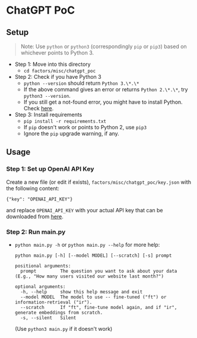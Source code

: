# ChatGPT PoC

## Setup
> Note: Use `python` or `python3` (correspondingly `pip` or `pip3`) based on whichever points to Python 3.
- Step 1: Move into this directory
  - `cd factors/misc/chatgpt_poc`
- Step 2: Check if you have Python 3
  - `python --version`
  should return `Python 3.\*.\*`
  - If the above command gives an error or returns `Python 2.\*.\*`, try `python3 --version`.
  - If you still get a not-found error, you might have to install Python. Check [here](https://realpython.com/installing-python/).
- Step 3: Install requirements
  - `pip install -r requirements.txt`
  - If `pip` doesn't work or points to Python 2, use `pip3`
  - Ignore the `pip` upgrade warning, if any.

## Usage
### Step 1: Set up OpenAI API Key
Create a new file (or edit if exists), `factors/misc/chatgpt_poc/key.json` with the following content:
  ```
  {"key": "OPENAI_API_KEY"}
  ```
  and replace `OPENAI_API_KEY` with your actual API key that can be downloaded from [here](https://platform.openai.com/account/api-keys).
### Step 2: Run main.py
- `python main.py -h` or `python main.py --help` for more help:
  ```
  python main.py [-h] [--model MODEL] [--scratch] [-s] prompt

  positional arguments:
    prompt         The question you want to ask about your data (E.g., "How many users visited our website last month?")

  optional arguments:
    -h, --help     show this help message and exit
    --model MODEL  The model to use -- fine-tuned ("ft") or information-retrieval ("ir").
    --scratch      If "ft", fine-tune model again, and if "ir", generate embeddings from scratch.
    -s, --silent   Silent
  ```

   (Use `python3 main.py` if it doesn't work)

